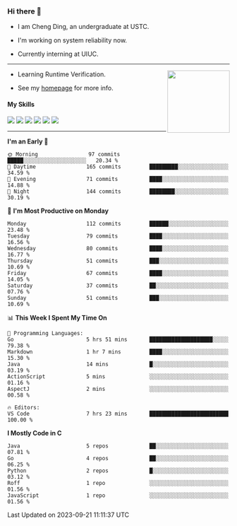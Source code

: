 ### Hi there 👋

* I am Cheng Ding, an undergraduate at USTC.
  
* I'm working on system reliability now.

* Currently interning at UIUC.

---

<img align="right" height="141" src="https://stats-of-repos-onds.vercel.app/api?username=IrisesD&theme=tokyonight&show_icons=true&count_private=true">

-  Learning Runtime Verification.

-  See my [homepage](https://irisesd.github.io) for more info.

#### My Skills

![](https://img.shields.io/badge/C++-65318e?logo=cplusplus&logoColor=fff)
![](https://img.shields.io/badge/Python-3e74a2?logo=python&logoColor=fff)
![](https://img.shields.io/badge/C-5654a2?logo=c&logoColor=fff)
![](https://img.shields.io/badge/Go-00aaff?logo=go&logoColor=fff)
![](https://img.shields.io/badge/Docker-0088ff?logo=docker&logoColor=fff)
![](https://img.shields.io/badge/Apache-D22128?logo=apache&logoColor=fff)

---
<!--START_SECTION:waka-->
**I'm an Early 🐤** 

```text
🌞 Morning                97 commits          █████░░░░░░░░░░░░░░░░░░░░   20.34 % 
🌆 Daytime                165 commits         █████████░░░░░░░░░░░░░░░░   34.59 % 
🌃 Evening                71 commits          ████░░░░░░░░░░░░░░░░░░░░░   14.88 % 
🌙 Night                  144 commits         ████████░░░░░░░░░░░░░░░░░   30.19 % 
```
📅 **I'm Most Productive on Monday** 

```text
Monday                   112 commits         ██████░░░░░░░░░░░░░░░░░░░   23.48 % 
Tuesday                  79 commits          ████░░░░░░░░░░░░░░░░░░░░░   16.56 % 
Wednesday                80 commits          ████░░░░░░░░░░░░░░░░░░░░░   16.77 % 
Thursday                 51 commits          ███░░░░░░░░░░░░░░░░░░░░░░   10.69 % 
Friday                   67 commits          ████░░░░░░░░░░░░░░░░░░░░░   14.05 % 
Saturday                 37 commits          ██░░░░░░░░░░░░░░░░░░░░░░░   07.76 % 
Sunday                   51 commits          ███░░░░░░░░░░░░░░░░░░░░░░   10.69 % 
```


📊 **This Week I Spent My Time On** 

```text
💬 Programming Languages: 
Go                       5 hrs 51 mins       ████████████████████░░░░░   79.38 % 
Markdown                 1 hr 7 mins         ████░░░░░░░░░░░░░░░░░░░░░   15.30 % 
Java                     14 mins             █░░░░░░░░░░░░░░░░░░░░░░░░   03.19 % 
ActionScript             5 mins              ░░░░░░░░░░░░░░░░░░░░░░░░░   01.16 % 
AspectJ                  2 mins              ░░░░░░░░░░░░░░░░░░░░░░░░░   00.58 % 

🔥 Editors: 
VS Code                  7 hrs 23 mins       █████████████████████████   100.00 % 
```

**I Mostly Code in C** 

```text
Java                     5 repos             ██░░░░░░░░░░░░░░░░░░░░░░░   07.81 % 
Go                       4 repos             ██░░░░░░░░░░░░░░░░░░░░░░░   06.25 % 
Python                   2 repos             █░░░░░░░░░░░░░░░░░░░░░░░░   03.12 % 
Roff                     1 repo              ░░░░░░░░░░░░░░░░░░░░░░░░░   01.56 % 
JavaScript               1 repo              ░░░░░░░░░░░░░░░░░░░░░░░░░   01.56 % 
```




 Last Updated on 2023-09-21 11:11:37 UTC
<!--END_SECTION:waka-->
